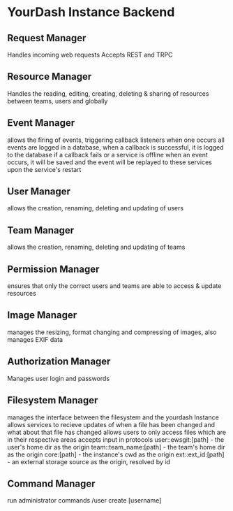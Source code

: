 # YourDash Instance Backend

Request Manager
---
Handles incoming web requests
Accepts REST and TRPC

Resource Manager
---
Handles the reading, editing, creating, deleting & sharing of resources between teams, users and globally

Event Manager
---
allows the firing of events, triggering callback listeners when one occurs
all events are logged in a database, when a callback is successful, it is logged to the database
if a callback fails or a service is offline when an event occurs, it will be saved and the event will be replayed to these services upon the service's restart

User Manager
---
allows the creation, renaming, deleting and updating of users

Team Manager
---
allows the creation, renaming, deleting and updating of teams

Permission Manager
---
ensures that only the correct users and teams are able to access & update resources

Image Manager
---
manages the resizing, format changing and compressing of images, also manages EXIF data

Authorization Manager
---
Manages user login and passwords

Filesystem Manager
---
manages the interface between the filesystem and the yourdash Instance
allows services to recieve updates of when a file has been changed and what about that file has changed
allows users to only access files which are in their respective areas
accepts input in protocols
user::ewsgit:[path]   - the user's home dir as the origin
team::team_name:[path]    - the team's home dir as the origin
core:[path]   - the instance's cwd as the origin
ext::ext_id:[path]   - an external storage source as the origin, resolved by id

Command Manager
---
run administrator commands
/user create [username]
